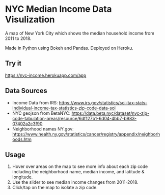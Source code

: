 # NYC Median Income Data Visulization
A map of New York City which shows the median household income from 2011 to 2018.

Made in Python using Bokeh and Pandas. Deployed on Heroku.

## Try it
https://nyc-income.herokuapp.com/app

## Data Sources
* Income Data from IRS: https://www.irs.gov/statistics/soi-tax-stats-individual-income-tax-statistics-zip-code-data-soi
* NYC geojson from BetaNYC: https://data.beta.nyc/dataset/nyc-zip-code-tabulation-areas/resource/6df127b1-6d04-4bb7-b983-07402a2c3f90
* Neighborhood names NY.gov: https://www.health.ny.gov/statistics/cancer/registry/appendix/neighborhoods.htm

## Usage
1. Hover over areas on the map to see more info about each zip code including the neighborhood name, median income, and latitude & longitude.
2. Use the slider to see median income changes from 2011-2018.
3. Click/tap on the map to isolate a zip code.